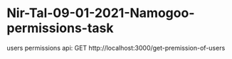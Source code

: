 # Nir-Tal-09-01-2021-Namogoo-permissions-task

users permissions api: GET http://localhost:3000/get-premission-of-users
